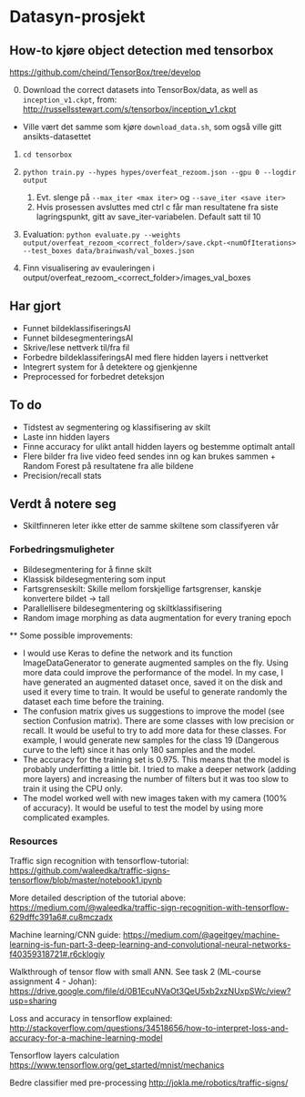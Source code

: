 # Datasyn-prosjekt

## How-to kjøre object detection med tensorbox
https://github.com/cheind/TensorBox/tree/develop

0. Download the correct datasets into TensorBox/data, as well as `inception_v1.ckpt`, from:
http://russellsstewart.com/s/tensorbox/inception_v1.ckpt

* Ville vært det samme som kjøre `download_data.sh`, som også ville gitt ansikts-datasettet 

1. `cd tensorbox`
2. `python train.py --hypes hypes/overfeat_rezoom.json --gpu 0 --logdir output`
   1. Evt. slenge på `--max_iter <max iter>` og `--save_iter <save iter>`
   2. Hvis prosessen avsluttes med ctrl c får man resultatene fra siste lagringspunkt, gitt av save_iter-variabelen. Default satt til 10
3. Evaluation: `python evaluate.py --weights output/overfeat_rezoom_<correct_folder>/save.ckpt-<numOfIterations> --test_boxes data/brainwash/val_boxes.json`

4. Finn visualisering av evauleringen i output/overfeat_rezoom_<correct_folder>/images_val_boxes<numOfIterations>

## Har gjort
* Funnet bildeklassifiseringsAI
* Funnet bildesegmenteringsAI
* Skrive/lese nettverk til/fra fil 
* Forbedre bildeklassiferingsAI med flere hidden layers i nettverket
* Integrert system for å detektere og gjenkjenne
* Preprocessed for forbedret deteksjon

## To do
* Tidstest av segmentering og klassifisering av skilt
* Laste inn hidden layers
* Finne accuracy for ulikt antall hidden layers og bestemme optimalt antall
* Flere bilder fra live video feed sendes inn og kan brukes sammen + Random Forest på resultatene fra alle bildene
* Precision/recall stats

## Verdt å notere seg
* Skiltfinneren leter ikke etter de samme skiltene som classifyeren vår

### Forbedringsmuligheter

* Bildesegmentering for å finne skilt
* Klassisk bildesegmentering som input
* Fartsgrenseskilt: Skille mellom forskjellige fartsgrenser, kanskje konvertere bildet -> tall
* Parallellisere bildesegmentering og skiltklassifisering
* Random image morphing as data augmentation for every traning epoch

** Some possible improvements:
* I would use Keras to define the network and its function ImageDataGenerator to generate augmented samples on the fly. Using more data could improve the performance of the model. In my case, I have generated an augmented dataset once, saved it on the disk and used it every time to train. It would be useful to generate randomly the dataset each time before the training.
* The confusion matrix gives us suggestions to improve the model (see section Confusion matrix). There are some classes with low precision or recall. It would be useful to try to add more data for these classes. For example, I would generate new samples for the class 19 (Dangerous curve to the left) since it has only 180 samples and the model.
* The accuracy for the training set is 0.975. This means that the model is probably underfitting a little bit. I tried to make a deeper network (adding more layers) and increasing the number of filters but it was too slow to train it using the CPU only.
* The model worked well with new images taken with my camera (100% of accuracy). It would be useful to test the model by using more complicated examples.


### Resources 
Traffic sign recognition with tensorflow-tutorial:
https://github.com/waleedka/traffic-signs-tensorflow/blob/master/notebook1.ipynb

More detailed description of the tutorial above:
https://medium.com/@waleedka/traffic-sign-recognition-with-tensorflow-629dffc391a6#.cu8mczadx

Machine learning/CNN guide:
https://medium.com/@ageitgey/machine-learning-is-fun-part-3-deep-learning-and-convolutional-neural-networks-f40359318721#.r6cklogiy

Walkthrough of tensor flow with small ANN. See task 2 (ML-course assignment 4 - Johan):
https://drive.google.com/file/d/0B1EcuNVaOt3QeU5xb2xzNUxpSWc/view?usp=sharing

Loss and accuracy in tensorflow explained:
http://stackoverflow.com/questions/34518656/how-to-interpret-loss-and-accuracy-for-a-machine-learning-model

Tensorflow layers calculation
https://www.tensorflow.org/get_started/mnist/mechanics

Bedre classifier med pre-processing
http://jokla.me/robotics/traffic-signs/
